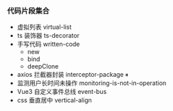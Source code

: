 ### 代码片段集合

- 虚拟列表 virtual-list
- ts 装饰器 ts-decorator
- 手写代码 written-code
    - new
    - bind
    - deepClone
- axios 拦截器封装 interceptor-package ⏸
- 监测用户长时间未操作 monitoring-is-not-in-operation
- Vue3 自定义事件总线 event-bus
- css 垂直居中 vertical-align
